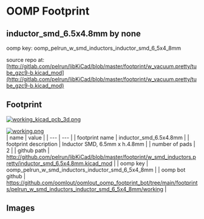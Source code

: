 # OOMP Footprint  
## inductor_smd_6.5x4.8mm  by none  
  
oomp key: oomp_pelrun_w_smd_inductors_inductor_smd_6_5x4_8mm  
  
source repo at: [http://gitlab.com/pelrun/libKiCad/blob/master/footprint/w_vacuum.pretty/tube_gzc9-b.kicad_mod](http://gitlab.com/pelrun/libKiCad/blob/master/footprint/w_vacuum.pretty/tube_gzc9-b.kicad_mod)  
## Footprint  
  
[![working_kicad_pcb_3d.png](working_kicad_pcb_3d_600.png)](working_kicad_pcb_3d.png)  
  
[![working.png](working_600.png)](working.png)  
| name | value | 
| --- | --- | 
| footprint name | inductor_smd_6.5x4.8mm | 
| footprint description | Inductor SMD, 6.5mm x h.4.8mm | 
| number of pads | 2 | 
| github path | http://github.com/pelrun/libKiCad/blob/master/footprint/w_smd_inductors.pretty/inductor_smd_6.5x4.8mm.kicad_mod | 
| oomp key | oomp_pelrun_w_smd_inductors_inductor_smd_6_5x4_8mm | 
| oomp bot github | https://github.com/oomlout/oomlout_oomp_footprint_bot/tree/main/footprints/pelrun_w_smd_inductors_inductor_smd_6_5x4_8mm/working | 
## Images  
